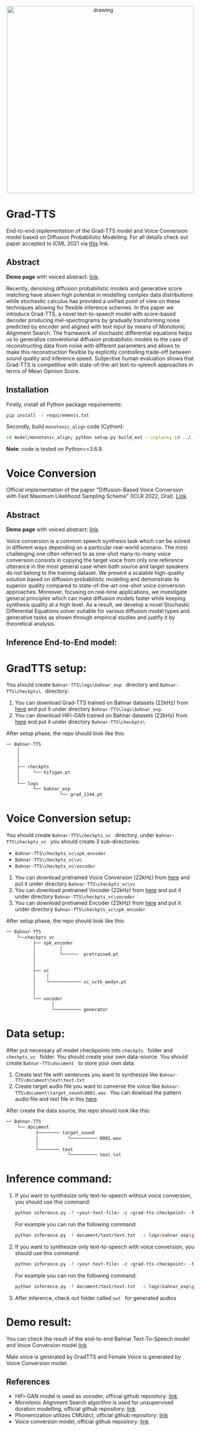 <p align="center">
    <img src="resources/reverse-diffusion.gif" alt="drawing" width="500"/>
</p>


# Grad-TTS

End-to-end implementation of the Grad-TTS model and Voice Conversion model based on Diffusion Probabilistic Modelling. For all details check out paper accepted to ICML 2021 via [this](https://arxiv.org/abs/2105.06337) link.


## Abstract

**Demo page** with voiced abstract: [link](https://grad-tts.github.io/).

Recently, denoising diffusion probabilistic models and generative score matching have shown high potential in modelling complex data distributions while stochastic calculus has provided a unified point of view on these techniques allowing for flexible inference schemes. In this paper we introduce Grad-TTS, a novel text-to-speech model with score-based decoder producing mel-spectrograms by gradually transforming noise predicted by encoder and aligned with text input by means of Monotonic Alignment Search. The framework of stochastic differential equations helps us to generalize conventional diffusion probabilistic models to the case of reconstructing data from noise with different parameters and allows to make this reconstruction flexible by explicitly controlling trade-off between sound quality and inference speed. Subjective human evaluation shows that Grad-TTS is competitive with state-of-the-art text-to-speech approaches in terms of Mean Opinion Score.

## Installation

Firstly, install all Python package requirements:

```bash
pip install -r requirements.txt
```

Secondly, build `monotonic_align` code (Cython):

```bash
cd model/monotonic_align; python setup.py build_ext --inplace; cd ../..
```

**Note**: code is tested on Python==3.6.9.


# Voice Conversion

Official implementation of the paper "Diffusion-Based Voice Conversion with Fast Maximum Likelihood Sampling Scheme" (ICLR 2022, Oral). [Link](https://arxiv.org/abs/2109.13821).


## Abstract

**Demo page** with voiced abstract: [link](https://diffvc-fast-ml-solver.github.io/).

Voice conversion is a common speech synthesis task which can be solved in different ways depending on a particular real-world scenario. The most challenging one often referred to as one-shot many-to-many voice conversion consists in copying the target voice from only one reference utterance in the most general case when both source and target speakers do not belong to the training dataset. We present a scalable high-quality solution based on diffusion probabilistic modeling and demonstrate its superior quality compared to state-of-the-art one-shot voice conversion approaches. Moreover, focusing on real-time applications, we investigate general principles which can make diffusion models faster while keeping synthesis quality at a high level. As a result, we develop a novel Stochastic Differential Equations solver suitable for various diffusion model types and generative tasks as shown through empirical studies and justify it by theoretical analysis.



## Inference End-to-End model:
# GradTTS setup:
You should create `Bahnar-TTS\logs\bahnar_exp ` directory and `Bahnar-TTS\checkpts\ ` directory:
1) You can download Grad-TTS trained on Bahnar datasets (22kHz) from [here](https://drive.google.com/drive/u/1/folders/1OMXQ9_t0Vnw7oxdJFWrWZ5h64k6N94D6) and put it under directory `Bahnar-TTS\logs\bahnar_exp `
2) You can download HiFi-GAN trained on Bahnar datasets (22kHz) from [here](https://drive.google.com/drive/u/1/folders/1IdvgD1ja0WTYnFDhtoBeaXN9Is-rexUn) and put it under directory `Bahnar-TTS\checkpts\ `

After setup phase, the repo should look like this:

```bash
── Bahnar-TTS
    │
    │
    │
    ├── checkpts
    │     └── hifigan.pt
    │
    └── logs
          └── bahnar_exp
                    └── grad_1344.pt
```


# Voice Conversion setup:
You should create `Bahnar-TTS\checkpts_vc ` directory, under `Bahnar-TTS\checkpts_vc ` you should create 3 sub-directories:
- `Bahnar-TTS\checkpts_vc\spk_encoder `
- `Bahnar-TTS\checkpts_vc\vc `
- `Bahnar-TTS\checkpts_vc\vocoder `
1) You can download pretrained Voice Conversion (22kHz) from [here](https://drive.google.com/drive/u/1/folders/1148vd2twFbmtlsj9RKbjn1I-EnV1ntvH) and put it under directory `Bahnar-TTS\checkpts_vc\vc `
2) You can download pretrained Vocoder (22kHz) from [here](https://drive.google.com/drive/u/1/folders/13ZrHBWLtINTzUpXcGOI-mYOvw1lwZPIq) and put it under directory `Bahnar-TTS\checkpts_vc\vocoder `
3) You can download pretrained Encoder (22kHz) from [here](https://drive.google.com/drive/u/1/folders/1nu5al-OZs-jL0o5w2b5YzWDS5SWMJqUJ) and put it under directory `Bahnar-TTS\checkpts_vc\spk_encoder `

After setup phase, the repo should look like this:
```bash
── Bahnar-TTS
    └──checkpts_vc
          ├── spk_encoder
          │         │
          │         └──────  pretrained.pt
          │
          │
          ├── vc
          │    │
          │    └──────────── vc_vctk_wodyn.pt
          │
          │
          └── vocoder
                 │
                 └────────── generator
```

# Data setup:
After put necessary all model checkpoints into `checkpts ` folder and `checkpts_vc ` folder. You should create your own data-source. You should create `Bahnar-TTS\document ` to store your own data.
1. Create text file with sentences you want to synthesize like `Bahnar-TTS\document\text\text.txt `
2. Create target audio file you want to converse the voice like `Bahnar-TTS\document\target_sound\0001.wav `
You can dowload the pattern audio file and text file in this [here](https://drive.google.com/drive/u/1/folders/1v40EtocaeHwKeP7j2eUsrTBvUYp5BIwY)

After create the data source, the repo should look like this: 
```bash
── Bahnar-TTS
    └── document
           ├──────── target_sound
           │           └────────── 0001.wav
           │
           └──────── text
                       └────────── text.txt
```
# Inference command:
1) If you want to synthesize only text-to-speech without voice conversion, you should use this command:
    ```bash
    python inference.py -f <your-text-file> -c <grad-tts-checkpoint> -t <number-of-timesteps> -s <speaker-id-if-multispeaker>
    ```
    For example you can run the following command:
    ```bash
    python inference.py -f document/text/text.txt  -c logs\bahnar_exp\grad_1344.pt
    ```
2) If you want to synthesize only text-to-speech with voice conversion, you should use this command:
    ```bash
    python inference.py -f <your-text-file> -c <grad-tts-checkpoint> -t <number-of-timesteps> -s <speaker-id-if-multispeaker> - vc <target-speaker-for-voice-conversion>
    ```
    For example you can run the following command:
    ```bash
    python inference.py -f document/text/text.txt  -c logs\bahnar_exp\grad_1344.pt -vc document/target_sound/0001.wav
    ```
3) After inference, check out folder called `out ` for generated audios

# Demo result:
You can check the result of the end-to-end Bahnar Text-To-Speech model and Voice Conversion model [link](https://drive.google.com/drive/u/1/folders/1bLq8fVDlEJFq0Jbdp6FJnpOgmQ1O_IlN)

Male voice is generated by GradTTS and Female Voice is generated by Voice Conversion model.

## References

* HiFi-GAN model is used as vocoder, official github repository: [link](https://github.com/jik876/hifi-gan)
* Monotonic Alignment Search algorithm is used for unsupervised duration modelling, official github repository: [link](https://github.com/jaywalnut310/glow-tts)
* Phonemization utilizes CMUdict, official github repository: [link](https://github.com/cmusphinx/cmudict)
* Voice conversion model, official github repository: [link](https://github.com/huawei-noah/Speech-Backbones/tree/main/DiffVC)
